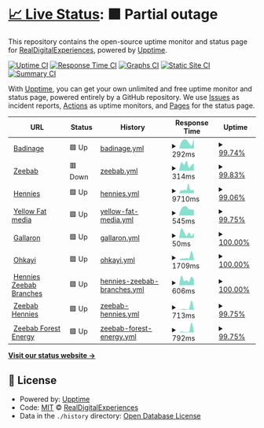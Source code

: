 # [📈 Live Status](https://RealDigitalExperiences.github.io/site-monitor-upptime): <!--live status--> **🟧 Partial outage**

This repository contains the open-source uptime monitor and status page for [RealDigitalExperiences](https://RealDigitalExperiences.github.io/site-monitor-upptime), powered by [Upptime](https://github.com/upptime/upptime).

[![Uptime CI](https://github.com/RealDigitalExperiences/site-monitor-upptime/workflows/Uptime%20CI/badge.svg)](https://github.com/RealDigitalExperiences/site-monitor-upptime/actions?query=workflow%3A%22Uptime+CI%22)
[![Response Time CI](https://github.com/RealDigitalExperiences/site-monitor-upptime/workflows/Response%20Time%20CI/badge.svg)](https://github.com/RealDigitalExperiences/site-monitor-upptime/actions?query=workflow%3A%22Response+Time+CI%22)
[![Graphs CI](https://github.com/RealDigitalExperiences/site-monitor-upptime/workflows/Graphs%20CI/badge.svg)](https://github.com/RealDigitalExperiences/site-monitor-upptime/actions?query=workflow%3A%22Graphs+CI%22)
[![Static Site CI](https://github.com/RealDigitalExperiences/site-monitor-upptime/workflows/Static%20Site%20CI/badge.svg)](https://github.com/RealDigitalExperiences/site-monitor-upptime/actions?query=workflow%3A%22Static+Site+CI%22)
[![Summary CI](https://github.com/RealDigitalExperiences/site-monitor-upptime/workflows/Summary%20CI/badge.svg)](https://github.com/RealDigitalExperiences/site-monitor-upptime/actions?query=workflow%3A%22Summary+CI%22)

With [Upptime](https://upptime.js.org), you can get your own unlimited and free uptime monitor and status page, powered entirely by a GitHub repository. We use [Issues](https://github.com/RealDigitalExperiences/site-monitor-upptime/issues) as incident reports, [Actions](https://github.com/RealDigitalExperiences/site-monitor-upptime/actions) as uptime monitors, and [Pages](https://RealDigitalExperiences.github.io/site-monitor-upptime) for the status page.

<!--start: status pages-->
<!-- This summary is generated by Upptime (https://github.com/upptime/upptime) -->
<!-- Do not edit this manually, your changes will be overwritten -->
<!-- prettier-ignore -->
| URL | Status | History | Response Time | Uptime |
| --- | ------ | ------- | ------------- | ------ |
| <img alt="" src="https://icons.duckduckgo.com/ip3/badinage.co.za.ico" height="13"> [Badinage](https://badinage.co.za/) | 🟩 Up | [badinage.yml](https://github.com/RealDigitalExperiences/site-monitor-upptime/commits/HEAD/history/badinage.yml) | <details><summary><img alt="Response time graph" src="./graphs/badinage/response-time-week.png" height="20"> 292ms</summary><br><a href="https://RealDigitalExperiences.github.io/site-monitor-upptime/history/badinage"><img alt="Response time 343" src="https://img.shields.io/endpoint?url=https%3A%2F%2Fraw.githubusercontent.com%2FRealDigitalExperiences%2Fsite-monitor-upptime%2FHEAD%2Fapi%2Fbadinage%2Fresponse-time.json"></a><br><a href="https://RealDigitalExperiences.github.io/site-monitor-upptime/history/badinage"><img alt="24-hour response time 370" src="https://img.shields.io/endpoint?url=https%3A%2F%2Fraw.githubusercontent.com%2FRealDigitalExperiences%2Fsite-monitor-upptime%2FHEAD%2Fapi%2Fbadinage%2Fresponse-time-day.json"></a><br><a href="https://RealDigitalExperiences.github.io/site-monitor-upptime/history/badinage"><img alt="7-day response time 292" src="https://img.shields.io/endpoint?url=https%3A%2F%2Fraw.githubusercontent.com%2FRealDigitalExperiences%2Fsite-monitor-upptime%2FHEAD%2Fapi%2Fbadinage%2Fresponse-time-week.json"></a><br><a href="https://RealDigitalExperiences.github.io/site-monitor-upptime/history/badinage"><img alt="30-day response time 277" src="https://img.shields.io/endpoint?url=https%3A%2F%2Fraw.githubusercontent.com%2FRealDigitalExperiences%2Fsite-monitor-upptime%2FHEAD%2Fapi%2Fbadinage%2Fresponse-time-month.json"></a><br><a href="https://RealDigitalExperiences.github.io/site-monitor-upptime/history/badinage"><img alt="1-year response time 343" src="https://img.shields.io/endpoint?url=https%3A%2F%2Fraw.githubusercontent.com%2FRealDigitalExperiences%2Fsite-monitor-upptime%2FHEAD%2Fapi%2Fbadinage%2Fresponse-time-year.json"></a></details> | <details><summary><a href="https://RealDigitalExperiences.github.io/site-monitor-upptime/history/badinage">99.74%</a></summary><a href="https://RealDigitalExperiences.github.io/site-monitor-upptime/history/badinage"><img alt="All-time uptime 99.99%" src="https://img.shields.io/endpoint?url=https%3A%2F%2Fraw.githubusercontent.com%2FRealDigitalExperiences%2Fsite-monitor-upptime%2FHEAD%2Fapi%2Fbadinage%2Fuptime.json"></a><br><a href="https://RealDigitalExperiences.github.io/site-monitor-upptime/history/badinage"><img alt="24-hour uptime 98.20%" src="https://img.shields.io/endpoint?url=https%3A%2F%2Fraw.githubusercontent.com%2FRealDigitalExperiences%2Fsite-monitor-upptime%2FHEAD%2Fapi%2Fbadinage%2Fuptime-day.json"></a><br><a href="https://RealDigitalExperiences.github.io/site-monitor-upptime/history/badinage"><img alt="7-day uptime 99.74%" src="https://img.shields.io/endpoint?url=https%3A%2F%2Fraw.githubusercontent.com%2FRealDigitalExperiences%2Fsite-monitor-upptime%2FHEAD%2Fapi%2Fbadinage%2Fuptime-week.json"></a><br><a href="https://RealDigitalExperiences.github.io/site-monitor-upptime/history/badinage"><img alt="30-day uptime 99.94%" src="https://img.shields.io/endpoint?url=https%3A%2F%2Fraw.githubusercontent.com%2FRealDigitalExperiences%2Fsite-monitor-upptime%2FHEAD%2Fapi%2Fbadinage%2Fuptime-month.json"></a><br><a href="https://RealDigitalExperiences.github.io/site-monitor-upptime/history/badinage"><img alt="1-year uptime 99.99%" src="https://img.shields.io/endpoint?url=https%3A%2F%2Fraw.githubusercontent.com%2FRealDigitalExperiences%2Fsite-monitor-upptime%2FHEAD%2Fapi%2Fbadinage%2Fuptime-year.json"></a></details>
| <img alt="" src="https://icons.duckduckgo.com/ip3/www.zeebab.co.za.ico" height="13"> [Zeebab](https://www.zeebab.co.za) | 🟥 Down | [zeebab.yml](https://github.com/RealDigitalExperiences/site-monitor-upptime/commits/HEAD/history/zeebab.yml) | <details><summary><img alt="Response time graph" src="./graphs/zeebab/response-time-week.png" height="20"> 314ms</summary><br><a href="https://RealDigitalExperiences.github.io/site-monitor-upptime/history/zeebab"><img alt="Response time 432" src="https://img.shields.io/endpoint?url=https%3A%2F%2Fraw.githubusercontent.com%2FRealDigitalExperiences%2Fsite-monitor-upptime%2FHEAD%2Fapi%2Fzeebab%2Fresponse-time.json"></a><br><a href="https://RealDigitalExperiences.github.io/site-monitor-upptime/history/zeebab"><img alt="24-hour response time 379" src="https://img.shields.io/endpoint?url=https%3A%2F%2Fraw.githubusercontent.com%2FRealDigitalExperiences%2Fsite-monitor-upptime%2FHEAD%2Fapi%2Fzeebab%2Fresponse-time-day.json"></a><br><a href="https://RealDigitalExperiences.github.io/site-monitor-upptime/history/zeebab"><img alt="7-day response time 314" src="https://img.shields.io/endpoint?url=https%3A%2F%2Fraw.githubusercontent.com%2FRealDigitalExperiences%2Fsite-monitor-upptime%2FHEAD%2Fapi%2Fzeebab%2Fresponse-time-week.json"></a><br><a href="https://RealDigitalExperiences.github.io/site-monitor-upptime/history/zeebab"><img alt="30-day response time 416" src="https://img.shields.io/endpoint?url=https%3A%2F%2Fraw.githubusercontent.com%2FRealDigitalExperiences%2Fsite-monitor-upptime%2FHEAD%2Fapi%2Fzeebab%2Fresponse-time-month.json"></a><br><a href="https://RealDigitalExperiences.github.io/site-monitor-upptime/history/zeebab"><img alt="1-year response time 432" src="https://img.shields.io/endpoint?url=https%3A%2F%2Fraw.githubusercontent.com%2FRealDigitalExperiences%2Fsite-monitor-upptime%2FHEAD%2Fapi%2Fzeebab%2Fresponse-time-year.json"></a></details> | <details><summary><a href="https://RealDigitalExperiences.github.io/site-monitor-upptime/history/zeebab">99.83%</a></summary><a href="https://RealDigitalExperiences.github.io/site-monitor-upptime/history/zeebab"><img alt="All-time uptime 99.99%" src="https://img.shields.io/endpoint?url=https%3A%2F%2Fraw.githubusercontent.com%2FRealDigitalExperiences%2Fsite-monitor-upptime%2FHEAD%2Fapi%2Fzeebab%2Fuptime.json"></a><br><a href="https://RealDigitalExperiences.github.io/site-monitor-upptime/history/zeebab"><img alt="24-hour uptime 98.79%" src="https://img.shields.io/endpoint?url=https%3A%2F%2Fraw.githubusercontent.com%2FRealDigitalExperiences%2Fsite-monitor-upptime%2FHEAD%2Fapi%2Fzeebab%2Fuptime-day.json"></a><br><a href="https://RealDigitalExperiences.github.io/site-monitor-upptime/history/zeebab"><img alt="7-day uptime 99.83%" src="https://img.shields.io/endpoint?url=https%3A%2F%2Fraw.githubusercontent.com%2FRealDigitalExperiences%2Fsite-monitor-upptime%2FHEAD%2Fapi%2Fzeebab%2Fuptime-week.json"></a><br><a href="https://RealDigitalExperiences.github.io/site-monitor-upptime/history/zeebab"><img alt="30-day uptime 99.96%" src="https://img.shields.io/endpoint?url=https%3A%2F%2Fraw.githubusercontent.com%2FRealDigitalExperiences%2Fsite-monitor-upptime%2FHEAD%2Fapi%2Fzeebab%2Fuptime-month.json"></a><br><a href="https://RealDigitalExperiences.github.io/site-monitor-upptime/history/zeebab"><img alt="1-year uptime 99.99%" src="https://img.shields.io/endpoint?url=https%3A%2F%2Fraw.githubusercontent.com%2FRealDigitalExperiences%2Fsite-monitor-upptime%2FHEAD%2Fapi%2Fzeebab%2Fuptime-year.json"></a></details>
| <img alt="" src="https://icons.duckduckgo.com/ip3/www.therealhennies.co.za.ico" height="13"> [Hennies](https://www.therealhennies.co.za) | 🟩 Up | [hennies.yml](https://github.com/RealDigitalExperiences/site-monitor-upptime/commits/HEAD/history/hennies.yml) | <details><summary><img alt="Response time graph" src="./graphs/hennies/response-time-week.png" height="20"> 9710ms</summary><br><a href="https://RealDigitalExperiences.github.io/site-monitor-upptime/history/hennies"><img alt="Response time 9214" src="https://img.shields.io/endpoint?url=https%3A%2F%2Fraw.githubusercontent.com%2FRealDigitalExperiences%2Fsite-monitor-upptime%2FHEAD%2Fapi%2Fhennies%2Fresponse-time.json"></a><br><a href="https://RealDigitalExperiences.github.io/site-monitor-upptime/history/hennies"><img alt="24-hour response time 8103" src="https://img.shields.io/endpoint?url=https%3A%2F%2Fraw.githubusercontent.com%2FRealDigitalExperiences%2Fsite-monitor-upptime%2FHEAD%2Fapi%2Fhennies%2Fresponse-time-day.json"></a><br><a href="https://RealDigitalExperiences.github.io/site-monitor-upptime/history/hennies"><img alt="7-day response time 9710" src="https://img.shields.io/endpoint?url=https%3A%2F%2Fraw.githubusercontent.com%2FRealDigitalExperiences%2Fsite-monitor-upptime%2FHEAD%2Fapi%2Fhennies%2Fresponse-time-week.json"></a><br><a href="https://RealDigitalExperiences.github.io/site-monitor-upptime/history/hennies"><img alt="30-day response time 8658" src="https://img.shields.io/endpoint?url=https%3A%2F%2Fraw.githubusercontent.com%2FRealDigitalExperiences%2Fsite-monitor-upptime%2FHEAD%2Fapi%2Fhennies%2Fresponse-time-month.json"></a><br><a href="https://RealDigitalExperiences.github.io/site-monitor-upptime/history/hennies"><img alt="1-year response time 9214" src="https://img.shields.io/endpoint?url=https%3A%2F%2Fraw.githubusercontent.com%2FRealDigitalExperiences%2Fsite-monitor-upptime%2FHEAD%2Fapi%2Fhennies%2Fresponse-time-year.json"></a></details> | <details><summary><a href="https://RealDigitalExperiences.github.io/site-monitor-upptime/history/hennies">99.06%</a></summary><a href="https://RealDigitalExperiences.github.io/site-monitor-upptime/history/hennies"><img alt="All-time uptime 99.93%" src="https://img.shields.io/endpoint?url=https%3A%2F%2Fraw.githubusercontent.com%2FRealDigitalExperiences%2Fsite-monitor-upptime%2FHEAD%2Fapi%2Fhennies%2Fuptime.json"></a><br><a href="https://RealDigitalExperiences.github.io/site-monitor-upptime/history/hennies"><img alt="24-hour uptime 100.00%" src="https://img.shields.io/endpoint?url=https%3A%2F%2Fraw.githubusercontent.com%2FRealDigitalExperiences%2Fsite-monitor-upptime%2FHEAD%2Fapi%2Fhennies%2Fuptime-day.json"></a><br><a href="https://RealDigitalExperiences.github.io/site-monitor-upptime/history/hennies"><img alt="7-day uptime 99.06%" src="https://img.shields.io/endpoint?url=https%3A%2F%2Fraw.githubusercontent.com%2FRealDigitalExperiences%2Fsite-monitor-upptime%2FHEAD%2Fapi%2Fhennies%2Fuptime-week.json"></a><br><a href="https://RealDigitalExperiences.github.io/site-monitor-upptime/history/hennies"><img alt="30-day uptime 99.78%" src="https://img.shields.io/endpoint?url=https%3A%2F%2Fraw.githubusercontent.com%2FRealDigitalExperiences%2Fsite-monitor-upptime%2FHEAD%2Fapi%2Fhennies%2Fuptime-month.json"></a><br><a href="https://RealDigitalExperiences.github.io/site-monitor-upptime/history/hennies"><img alt="1-year uptime 99.93%" src="https://img.shields.io/endpoint?url=https%3A%2F%2Fraw.githubusercontent.com%2FRealDigitalExperiences%2Fsite-monitor-upptime%2FHEAD%2Fapi%2Fhennies%2Fuptime-year.json"></a></details>
| <img alt="" src="https://icons.duckduckgo.com/ip3/yellowfatmedia.com.ico" height="13"> [Yellow Fat media](https://yellowfatmedia.com) | 🟩 Up | [yellow-fat-media.yml](https://github.com/RealDigitalExperiences/site-monitor-upptime/commits/HEAD/history/yellow-fat-media.yml) | <details><summary><img alt="Response time graph" src="./graphs/yellow-fat-media/response-time-week.png" height="20"> 545ms</summary><br><a href="https://RealDigitalExperiences.github.io/site-monitor-upptime/history/yellow-fat-media"><img alt="Response time 494" src="https://img.shields.io/endpoint?url=https%3A%2F%2Fraw.githubusercontent.com%2FRealDigitalExperiences%2Fsite-monitor-upptime%2FHEAD%2Fapi%2Fyellow-fat-media%2Fresponse-time.json"></a><br><a href="https://RealDigitalExperiences.github.io/site-monitor-upptime/history/yellow-fat-media"><img alt="24-hour response time 618" src="https://img.shields.io/endpoint?url=https%3A%2F%2Fraw.githubusercontent.com%2FRealDigitalExperiences%2Fsite-monitor-upptime%2FHEAD%2Fapi%2Fyellow-fat-media%2Fresponse-time-day.json"></a><br><a href="https://RealDigitalExperiences.github.io/site-monitor-upptime/history/yellow-fat-media"><img alt="7-day response time 545" src="https://img.shields.io/endpoint?url=https%3A%2F%2Fraw.githubusercontent.com%2FRealDigitalExperiences%2Fsite-monitor-upptime%2FHEAD%2Fapi%2Fyellow-fat-media%2Fresponse-time-week.json"></a><br><a href="https://RealDigitalExperiences.github.io/site-monitor-upptime/history/yellow-fat-media"><img alt="30-day response time 550" src="https://img.shields.io/endpoint?url=https%3A%2F%2Fraw.githubusercontent.com%2FRealDigitalExperiences%2Fsite-monitor-upptime%2FHEAD%2Fapi%2Fyellow-fat-media%2Fresponse-time-month.json"></a><br><a href="https://RealDigitalExperiences.github.io/site-monitor-upptime/history/yellow-fat-media"><img alt="1-year response time 494" src="https://img.shields.io/endpoint?url=https%3A%2F%2Fraw.githubusercontent.com%2FRealDigitalExperiences%2Fsite-monitor-upptime%2FHEAD%2Fapi%2Fyellow-fat-media%2Fresponse-time-year.json"></a></details> | <details><summary><a href="https://RealDigitalExperiences.github.io/site-monitor-upptime/history/yellow-fat-media">99.75%</a></summary><a href="https://RealDigitalExperiences.github.io/site-monitor-upptime/history/yellow-fat-media"><img alt="All-time uptime 99.98%" src="https://img.shields.io/endpoint?url=https%3A%2F%2Fraw.githubusercontent.com%2FRealDigitalExperiences%2Fsite-monitor-upptime%2FHEAD%2Fapi%2Fyellow-fat-media%2Fuptime.json"></a><br><a href="https://RealDigitalExperiences.github.io/site-monitor-upptime/history/yellow-fat-media"><img alt="24-hour uptime 98.22%" src="https://img.shields.io/endpoint?url=https%3A%2F%2Fraw.githubusercontent.com%2FRealDigitalExperiences%2Fsite-monitor-upptime%2FHEAD%2Fapi%2Fyellow-fat-media%2Fuptime-day.json"></a><br><a href="https://RealDigitalExperiences.github.io/site-monitor-upptime/history/yellow-fat-media"><img alt="7-day uptime 99.75%" src="https://img.shields.io/endpoint?url=https%3A%2F%2Fraw.githubusercontent.com%2FRealDigitalExperiences%2Fsite-monitor-upptime%2FHEAD%2Fapi%2Fyellow-fat-media%2Fuptime-week.json"></a><br><a href="https://RealDigitalExperiences.github.io/site-monitor-upptime/history/yellow-fat-media"><img alt="30-day uptime 99.94%" src="https://img.shields.io/endpoint?url=https%3A%2F%2Fraw.githubusercontent.com%2FRealDigitalExperiences%2Fsite-monitor-upptime%2FHEAD%2Fapi%2Fyellow-fat-media%2Fuptime-month.json"></a><br><a href="https://RealDigitalExperiences.github.io/site-monitor-upptime/history/yellow-fat-media"><img alt="1-year uptime 99.98%" src="https://img.shields.io/endpoint?url=https%3A%2F%2Fraw.githubusercontent.com%2FRealDigitalExperiences%2Fsite-monitor-upptime%2FHEAD%2Fapi%2Fyellow-fat-media%2Fuptime-year.json"></a></details>
| <img alt="" src="https://icons.duckduckgo.com/ip3/earnest-hamster-6fd4cb.netlify.app.ico" height="13"> [Gallaron](https://earnest-hamster-6fd4cb.netlify.app/) | 🟩 Up | [gallaron.yml](https://github.com/RealDigitalExperiences/site-monitor-upptime/commits/HEAD/history/gallaron.yml) | <details><summary><img alt="Response time graph" src="./graphs/gallaron/response-time-week.png" height="20"> 50ms</summary><br><a href="https://RealDigitalExperiences.github.io/site-monitor-upptime/history/gallaron"><img alt="Response time 89" src="https://img.shields.io/endpoint?url=https%3A%2F%2Fraw.githubusercontent.com%2FRealDigitalExperiences%2Fsite-monitor-upptime%2FHEAD%2Fapi%2Fgallaron%2Fresponse-time.json"></a><br><a href="https://RealDigitalExperiences.github.io/site-monitor-upptime/history/gallaron"><img alt="24-hour response time 52" src="https://img.shields.io/endpoint?url=https%3A%2F%2Fraw.githubusercontent.com%2FRealDigitalExperiences%2Fsite-monitor-upptime%2FHEAD%2Fapi%2Fgallaron%2Fresponse-time-day.json"></a><br><a href="https://RealDigitalExperiences.github.io/site-monitor-upptime/history/gallaron"><img alt="7-day response time 50" src="https://img.shields.io/endpoint?url=https%3A%2F%2Fraw.githubusercontent.com%2FRealDigitalExperiences%2Fsite-monitor-upptime%2FHEAD%2Fapi%2Fgallaron%2Fresponse-time-week.json"></a><br><a href="https://RealDigitalExperiences.github.io/site-monitor-upptime/history/gallaron"><img alt="30-day response time 93" src="https://img.shields.io/endpoint?url=https%3A%2F%2Fraw.githubusercontent.com%2FRealDigitalExperiences%2Fsite-monitor-upptime%2FHEAD%2Fapi%2Fgallaron%2Fresponse-time-month.json"></a><br><a href="https://RealDigitalExperiences.github.io/site-monitor-upptime/history/gallaron"><img alt="1-year response time 89" src="https://img.shields.io/endpoint?url=https%3A%2F%2Fraw.githubusercontent.com%2FRealDigitalExperiences%2Fsite-monitor-upptime%2FHEAD%2Fapi%2Fgallaron%2Fresponse-time-year.json"></a></details> | <details><summary><a href="https://RealDigitalExperiences.github.io/site-monitor-upptime/history/gallaron">100.00%</a></summary><a href="https://RealDigitalExperiences.github.io/site-monitor-upptime/history/gallaron"><img alt="All-time uptime 100.00%" src="https://img.shields.io/endpoint?url=https%3A%2F%2Fraw.githubusercontent.com%2FRealDigitalExperiences%2Fsite-monitor-upptime%2FHEAD%2Fapi%2Fgallaron%2Fuptime.json"></a><br><a href="https://RealDigitalExperiences.github.io/site-monitor-upptime/history/gallaron"><img alt="24-hour uptime 100.00%" src="https://img.shields.io/endpoint?url=https%3A%2F%2Fraw.githubusercontent.com%2FRealDigitalExperiences%2Fsite-monitor-upptime%2FHEAD%2Fapi%2Fgallaron%2Fuptime-day.json"></a><br><a href="https://RealDigitalExperiences.github.io/site-monitor-upptime/history/gallaron"><img alt="7-day uptime 100.00%" src="https://img.shields.io/endpoint?url=https%3A%2F%2Fraw.githubusercontent.com%2FRealDigitalExperiences%2Fsite-monitor-upptime%2FHEAD%2Fapi%2Fgallaron%2Fuptime-week.json"></a><br><a href="https://RealDigitalExperiences.github.io/site-monitor-upptime/history/gallaron"><img alt="30-day uptime 100.00%" src="https://img.shields.io/endpoint?url=https%3A%2F%2Fraw.githubusercontent.com%2FRealDigitalExperiences%2Fsite-monitor-upptime%2FHEAD%2Fapi%2Fgallaron%2Fuptime-month.json"></a><br><a href="https://RealDigitalExperiences.github.io/site-monitor-upptime/history/gallaron"><img alt="1-year uptime 100.00%" src="https://img.shields.io/endpoint?url=https%3A%2F%2Fraw.githubusercontent.com%2FRealDigitalExperiences%2Fsite-monitor-upptime%2FHEAD%2Fapi%2Fgallaron%2Fuptime-year.json"></a></details>
| <img alt="" src="https://icons.duckduckgo.com/ip3/ohkayi.com.ico" height="13"> [Ohkayi](https://ohkayi.com) | 🟩 Up | [ohkayi.yml](https://github.com/RealDigitalExperiences/site-monitor-upptime/commits/HEAD/history/ohkayi.yml) | <details><summary><img alt="Response time graph" src="./graphs/ohkayi/response-time-week.png" height="20"> 1709ms</summary><br><a href="https://RealDigitalExperiences.github.io/site-monitor-upptime/history/ohkayi"><img alt="Response time 876" src="https://img.shields.io/endpoint?url=https%3A%2F%2Fraw.githubusercontent.com%2FRealDigitalExperiences%2Fsite-monitor-upptime%2FHEAD%2Fapi%2Fohkayi%2Fresponse-time.json"></a><br><a href="https://RealDigitalExperiences.github.io/site-monitor-upptime/history/ohkayi"><img alt="24-hour response time 898" src="https://img.shields.io/endpoint?url=https%3A%2F%2Fraw.githubusercontent.com%2FRealDigitalExperiences%2Fsite-monitor-upptime%2FHEAD%2Fapi%2Fohkayi%2Fresponse-time-day.json"></a><br><a href="https://RealDigitalExperiences.github.io/site-monitor-upptime/history/ohkayi"><img alt="7-day response time 1709" src="https://img.shields.io/endpoint?url=https%3A%2F%2Fraw.githubusercontent.com%2FRealDigitalExperiences%2Fsite-monitor-upptime%2FHEAD%2Fapi%2Fohkayi%2Fresponse-time-week.json"></a><br><a href="https://RealDigitalExperiences.github.io/site-monitor-upptime/history/ohkayi"><img alt="30-day response time 1449" src="https://img.shields.io/endpoint?url=https%3A%2F%2Fraw.githubusercontent.com%2FRealDigitalExperiences%2Fsite-monitor-upptime%2FHEAD%2Fapi%2Fohkayi%2Fresponse-time-month.json"></a><br><a href="https://RealDigitalExperiences.github.io/site-monitor-upptime/history/ohkayi"><img alt="1-year response time 876" src="https://img.shields.io/endpoint?url=https%3A%2F%2Fraw.githubusercontent.com%2FRealDigitalExperiences%2Fsite-monitor-upptime%2FHEAD%2Fapi%2Fohkayi%2Fresponse-time-year.json"></a></details> | <details><summary><a href="https://RealDigitalExperiences.github.io/site-monitor-upptime/history/ohkayi">100.00%</a></summary><a href="https://RealDigitalExperiences.github.io/site-monitor-upptime/history/ohkayi"><img alt="All-time uptime 99.87%" src="https://img.shields.io/endpoint?url=https%3A%2F%2Fraw.githubusercontent.com%2FRealDigitalExperiences%2Fsite-monitor-upptime%2FHEAD%2Fapi%2Fohkayi%2Fuptime.json"></a><br><a href="https://RealDigitalExperiences.github.io/site-monitor-upptime/history/ohkayi"><img alt="24-hour uptime 100.00%" src="https://img.shields.io/endpoint?url=https%3A%2F%2Fraw.githubusercontent.com%2FRealDigitalExperiences%2Fsite-monitor-upptime%2FHEAD%2Fapi%2Fohkayi%2Fuptime-day.json"></a><br><a href="https://RealDigitalExperiences.github.io/site-monitor-upptime/history/ohkayi"><img alt="7-day uptime 100.00%" src="https://img.shields.io/endpoint?url=https%3A%2F%2Fraw.githubusercontent.com%2FRealDigitalExperiences%2Fsite-monitor-upptime%2FHEAD%2Fapi%2Fohkayi%2Fuptime-week.json"></a><br><a href="https://RealDigitalExperiences.github.io/site-monitor-upptime/history/ohkayi"><img alt="30-day uptime 100.00%" src="https://img.shields.io/endpoint?url=https%3A%2F%2Fraw.githubusercontent.com%2FRealDigitalExperiences%2Fsite-monitor-upptime%2FHEAD%2Fapi%2Fohkayi%2Fuptime-month.json"></a><br><a href="https://RealDigitalExperiences.github.io/site-monitor-upptime/history/ohkayi"><img alt="1-year uptime 99.87%" src="https://img.shields.io/endpoint?url=https%3A%2F%2Fraw.githubusercontent.com%2FRealDigitalExperiences%2Fsite-monitor-upptime%2FHEAD%2Fapi%2Fohkayi%2Fuptime-year.json"></a></details>
| <img alt="" src="https://icons.duckduckgo.com/ip3/branches.therealhennies.co.za.ico" height="13"> [Hennies Zeebab Branches](https://branches.therealhennies.co.za) | 🟩 Up | [hennies-zeebab-branches.yml](https://github.com/RealDigitalExperiences/site-monitor-upptime/commits/HEAD/history/hennies-zeebab-branches.yml) | <details><summary><img alt="Response time graph" src="./graphs/hennies-zeebab-branches/response-time-week.png" height="20"> 606ms</summary><br><a href="https://RealDigitalExperiences.github.io/site-monitor-upptime/history/hennies-zeebab-branches"><img alt="Response time 566" src="https://img.shields.io/endpoint?url=https%3A%2F%2Fraw.githubusercontent.com%2FRealDigitalExperiences%2Fsite-monitor-upptime%2FHEAD%2Fapi%2Fhennies-zeebab-branches%2Fresponse-time.json"></a><br><a href="https://RealDigitalExperiences.github.io/site-monitor-upptime/history/hennies-zeebab-branches"><img alt="24-hour response time 741" src="https://img.shields.io/endpoint?url=https%3A%2F%2Fraw.githubusercontent.com%2FRealDigitalExperiences%2Fsite-monitor-upptime%2FHEAD%2Fapi%2Fhennies-zeebab-branches%2Fresponse-time-day.json"></a><br><a href="https://RealDigitalExperiences.github.io/site-monitor-upptime/history/hennies-zeebab-branches"><img alt="7-day response time 606" src="https://img.shields.io/endpoint?url=https%3A%2F%2Fraw.githubusercontent.com%2FRealDigitalExperiences%2Fsite-monitor-upptime%2FHEAD%2Fapi%2Fhennies-zeebab-branches%2Fresponse-time-week.json"></a><br><a href="https://RealDigitalExperiences.github.io/site-monitor-upptime/history/hennies-zeebab-branches"><img alt="30-day response time 628" src="https://img.shields.io/endpoint?url=https%3A%2F%2Fraw.githubusercontent.com%2FRealDigitalExperiences%2Fsite-monitor-upptime%2FHEAD%2Fapi%2Fhennies-zeebab-branches%2Fresponse-time-month.json"></a><br><a href="https://RealDigitalExperiences.github.io/site-monitor-upptime/history/hennies-zeebab-branches"><img alt="1-year response time 566" src="https://img.shields.io/endpoint?url=https%3A%2F%2Fraw.githubusercontent.com%2FRealDigitalExperiences%2Fsite-monitor-upptime%2FHEAD%2Fapi%2Fhennies-zeebab-branches%2Fresponse-time-year.json"></a></details> | <details><summary><a href="https://RealDigitalExperiences.github.io/site-monitor-upptime/history/hennies-zeebab-branches">100.00%</a></summary><a href="https://RealDigitalExperiences.github.io/site-monitor-upptime/history/hennies-zeebab-branches"><img alt="All-time uptime 100.00%" src="https://img.shields.io/endpoint?url=https%3A%2F%2Fraw.githubusercontent.com%2FRealDigitalExperiences%2Fsite-monitor-upptime%2FHEAD%2Fapi%2Fhennies-zeebab-branches%2Fuptime.json"></a><br><a href="https://RealDigitalExperiences.github.io/site-monitor-upptime/history/hennies-zeebab-branches"><img alt="24-hour uptime 100.00%" src="https://img.shields.io/endpoint?url=https%3A%2F%2Fraw.githubusercontent.com%2FRealDigitalExperiences%2Fsite-monitor-upptime%2FHEAD%2Fapi%2Fhennies-zeebab-branches%2Fuptime-day.json"></a><br><a href="https://RealDigitalExperiences.github.io/site-monitor-upptime/history/hennies-zeebab-branches"><img alt="7-day uptime 100.00%" src="https://img.shields.io/endpoint?url=https%3A%2F%2Fraw.githubusercontent.com%2FRealDigitalExperiences%2Fsite-monitor-upptime%2FHEAD%2Fapi%2Fhennies-zeebab-branches%2Fuptime-week.json"></a><br><a href="https://RealDigitalExperiences.github.io/site-monitor-upptime/history/hennies-zeebab-branches"><img alt="30-day uptime 100.00%" src="https://img.shields.io/endpoint?url=https%3A%2F%2Fraw.githubusercontent.com%2FRealDigitalExperiences%2Fsite-monitor-upptime%2FHEAD%2Fapi%2Fhennies-zeebab-branches%2Fuptime-month.json"></a><br><a href="https://RealDigitalExperiences.github.io/site-monitor-upptime/history/hennies-zeebab-branches"><img alt="1-year uptime 100.00%" src="https://img.shields.io/endpoint?url=https%3A%2F%2Fraw.githubusercontent.com%2FRealDigitalExperiences%2Fsite-monitor-upptime%2FHEAD%2Fapi%2Fhennies-zeebab-branches%2Fuptime-year.json"></a></details>
| <img alt="" src="https://icons.duckduckgo.com/ip3/hennies.zeebab.co.za.ico" height="13"> [Zeebab Hennies](https://hennies.zeebab.co.za/login) | 🟩 Up | [zeebab-hennies.yml](https://github.com/RealDigitalExperiences/site-monitor-upptime/commits/HEAD/history/zeebab-hennies.yml) | <details><summary><img alt="Response time graph" src="./graphs/zeebab-hennies/response-time-week.png" height="20"> 713ms</summary><br><a href="https://RealDigitalExperiences.github.io/site-monitor-upptime/history/zeebab-hennies"><img alt="Response time 233" src="https://img.shields.io/endpoint?url=https%3A%2F%2Fraw.githubusercontent.com%2FRealDigitalExperiences%2Fsite-monitor-upptime%2FHEAD%2Fapi%2Fzeebab-hennies%2Fresponse-time.json"></a><br><a href="https://RealDigitalExperiences.github.io/site-monitor-upptime/history/zeebab-hennies"><img alt="24-hour response time 309" src="https://img.shields.io/endpoint?url=https%3A%2F%2Fraw.githubusercontent.com%2FRealDigitalExperiences%2Fsite-monitor-upptime%2FHEAD%2Fapi%2Fzeebab-hennies%2Fresponse-time-day.json"></a><br><a href="https://RealDigitalExperiences.github.io/site-monitor-upptime/history/zeebab-hennies"><img alt="7-day response time 713" src="https://img.shields.io/endpoint?url=https%3A%2F%2Fraw.githubusercontent.com%2FRealDigitalExperiences%2Fsite-monitor-upptime%2FHEAD%2Fapi%2Fzeebab-hennies%2Fresponse-time-week.json"></a><br><a href="https://RealDigitalExperiences.github.io/site-monitor-upptime/history/zeebab-hennies"><img alt="30-day response time 358" src="https://img.shields.io/endpoint?url=https%3A%2F%2Fraw.githubusercontent.com%2FRealDigitalExperiences%2Fsite-monitor-upptime%2FHEAD%2Fapi%2Fzeebab-hennies%2Fresponse-time-month.json"></a><br><a href="https://RealDigitalExperiences.github.io/site-monitor-upptime/history/zeebab-hennies"><img alt="1-year response time 233" src="https://img.shields.io/endpoint?url=https%3A%2F%2Fraw.githubusercontent.com%2FRealDigitalExperiences%2Fsite-monitor-upptime%2FHEAD%2Fapi%2Fzeebab-hennies%2Fresponse-time-year.json"></a></details> | <details><summary><a href="https://RealDigitalExperiences.github.io/site-monitor-upptime/history/zeebab-hennies">99.75%</a></summary><a href="https://RealDigitalExperiences.github.io/site-monitor-upptime/history/zeebab-hennies"><img alt="All-time uptime 99.99%" src="https://img.shields.io/endpoint?url=https%3A%2F%2Fraw.githubusercontent.com%2FRealDigitalExperiences%2Fsite-monitor-upptime%2FHEAD%2Fapi%2Fzeebab-hennies%2Fuptime.json"></a><br><a href="https://RealDigitalExperiences.github.io/site-monitor-upptime/history/zeebab-hennies"><img alt="24-hour uptime 98.22%" src="https://img.shields.io/endpoint?url=https%3A%2F%2Fraw.githubusercontent.com%2FRealDigitalExperiences%2Fsite-monitor-upptime%2FHEAD%2Fapi%2Fzeebab-hennies%2Fuptime-day.json"></a><br><a href="https://RealDigitalExperiences.github.io/site-monitor-upptime/history/zeebab-hennies"><img alt="7-day uptime 99.75%" src="https://img.shields.io/endpoint?url=https%3A%2F%2Fraw.githubusercontent.com%2FRealDigitalExperiences%2Fsite-monitor-upptime%2FHEAD%2Fapi%2Fzeebab-hennies%2Fuptime-week.json"></a><br><a href="https://RealDigitalExperiences.github.io/site-monitor-upptime/history/zeebab-hennies"><img alt="30-day uptime 99.94%" src="https://img.shields.io/endpoint?url=https%3A%2F%2Fraw.githubusercontent.com%2FRealDigitalExperiences%2Fsite-monitor-upptime%2FHEAD%2Fapi%2Fzeebab-hennies%2Fuptime-month.json"></a><br><a href="https://RealDigitalExperiences.github.io/site-monitor-upptime/history/zeebab-hennies"><img alt="1-year uptime 99.99%" src="https://img.shields.io/endpoint?url=https%3A%2F%2Fraw.githubusercontent.com%2FRealDigitalExperiences%2Fsite-monitor-upptime%2FHEAD%2Fapi%2Fzeebab-hennies%2Fuptime-year.json"></a></details>
| <img alt="" src="https://icons.duckduckgo.com/ip3/forestenergy.zeebab.co.za.ico" height="13"> [Zeebab Forest Energy](https://forestenergy.zeebab.co.za/login) | 🟩 Up | [zeebab-forest-energy.yml](https://github.com/RealDigitalExperiences/site-monitor-upptime/commits/HEAD/history/zeebab-forest-energy.yml) | <details><summary><img alt="Response time graph" src="./graphs/zeebab-forest-energy/response-time-week.png" height="20"> 792ms</summary><br><a href="https://RealDigitalExperiences.github.io/site-monitor-upptime/history/zeebab-forest-energy"><img alt="Response time 249" src="https://img.shields.io/endpoint?url=https%3A%2F%2Fraw.githubusercontent.com%2FRealDigitalExperiences%2Fsite-monitor-upptime%2FHEAD%2Fapi%2Fzeebab-forest-energy%2Fresponse-time.json"></a><br><a href="https://RealDigitalExperiences.github.io/site-monitor-upptime/history/zeebab-forest-energy"><img alt="24-hour response time 179" src="https://img.shields.io/endpoint?url=https%3A%2F%2Fraw.githubusercontent.com%2FRealDigitalExperiences%2Fsite-monitor-upptime%2FHEAD%2Fapi%2Fzeebab-forest-energy%2Fresponse-time-day.json"></a><br><a href="https://RealDigitalExperiences.github.io/site-monitor-upptime/history/zeebab-forest-energy"><img alt="7-day response time 792" src="https://img.shields.io/endpoint?url=https%3A%2F%2Fraw.githubusercontent.com%2FRealDigitalExperiences%2Fsite-monitor-upptime%2FHEAD%2Fapi%2Fzeebab-forest-energy%2Fresponse-time-week.json"></a><br><a href="https://RealDigitalExperiences.github.io/site-monitor-upptime/history/zeebab-forest-energy"><img alt="30-day response time 336" src="https://img.shields.io/endpoint?url=https%3A%2F%2Fraw.githubusercontent.com%2FRealDigitalExperiences%2Fsite-monitor-upptime%2FHEAD%2Fapi%2Fzeebab-forest-energy%2Fresponse-time-month.json"></a><br><a href="https://RealDigitalExperiences.github.io/site-monitor-upptime/history/zeebab-forest-energy"><img alt="1-year response time 249" src="https://img.shields.io/endpoint?url=https%3A%2F%2Fraw.githubusercontent.com%2FRealDigitalExperiences%2Fsite-monitor-upptime%2FHEAD%2Fapi%2Fzeebab-forest-energy%2Fresponse-time-year.json"></a></details> | <details><summary><a href="https://RealDigitalExperiences.github.io/site-monitor-upptime/history/zeebab-forest-energy">99.75%</a></summary><a href="https://RealDigitalExperiences.github.io/site-monitor-upptime/history/zeebab-forest-energy"><img alt="All-time uptime 99.99%" src="https://img.shields.io/endpoint?url=https%3A%2F%2Fraw.githubusercontent.com%2FRealDigitalExperiences%2Fsite-monitor-upptime%2FHEAD%2Fapi%2Fzeebab-forest-energy%2Fuptime.json"></a><br><a href="https://RealDigitalExperiences.github.io/site-monitor-upptime/history/zeebab-forest-energy"><img alt="24-hour uptime 98.22%" src="https://img.shields.io/endpoint?url=https%3A%2F%2Fraw.githubusercontent.com%2FRealDigitalExperiences%2Fsite-monitor-upptime%2FHEAD%2Fapi%2Fzeebab-forest-energy%2Fuptime-day.json"></a><br><a href="https://RealDigitalExperiences.github.io/site-monitor-upptime/history/zeebab-forest-energy"><img alt="7-day uptime 99.75%" src="https://img.shields.io/endpoint?url=https%3A%2F%2Fraw.githubusercontent.com%2FRealDigitalExperiences%2Fsite-monitor-upptime%2FHEAD%2Fapi%2Fzeebab-forest-energy%2Fuptime-week.json"></a><br><a href="https://RealDigitalExperiences.github.io/site-monitor-upptime/history/zeebab-forest-energy"><img alt="30-day uptime 99.94%" src="https://img.shields.io/endpoint?url=https%3A%2F%2Fraw.githubusercontent.com%2FRealDigitalExperiences%2Fsite-monitor-upptime%2FHEAD%2Fapi%2Fzeebab-forest-energy%2Fuptime-month.json"></a><br><a href="https://RealDigitalExperiences.github.io/site-monitor-upptime/history/zeebab-forest-energy"><img alt="1-year uptime 99.99%" src="https://img.shields.io/endpoint?url=https%3A%2F%2Fraw.githubusercontent.com%2FRealDigitalExperiences%2Fsite-monitor-upptime%2FHEAD%2Fapi%2Fzeebab-forest-energy%2Fuptime-year.json"></a></details>

<!--end: status pages-->

[**Visit our status website →**](https://RealDigitalExperiences.github.io/site-monitor-upptime)

## 📄 License

- Powered by: [Upptime](https://github.com/upptime/upptime)
- Code: [MIT](./LICENSE) © [RealDigitalExperiences](https://RealDigitalExperiences.github.io/site-monitor-upptime)
- Data in the `./history` directory: [Open Database License](https://opendatacommons.org/licenses/odbl/1-0/)
